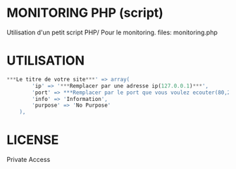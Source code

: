 MONITORING PHP (script)
====================

Utilisation d'un petit script PHP/ Pour le monitoring.
files: monitoring.php

UTILISATION
====================


```PHP
***Le titre de votre site***' => array(
        'ip' => '***Remplacer par une adresse ip(127.0.0.1)***',
        'port' => ***Remplacer par le port que vous voulez ecouter(80,22,443...)***,
        'info' => 'Information',
        'purpose' => 'No Purpose'
    ),
```

LICENSE
====================
Private Access
